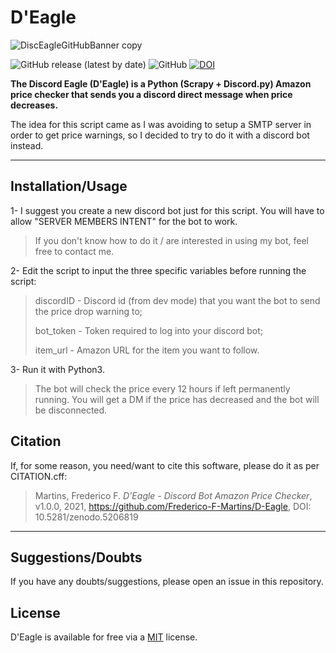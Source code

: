 # D'Eagle

![DiscEagleGitHubBanner copy](https://user-images.githubusercontent.com/56032914/129584197-e56424dd-5d61-4ee9-bb98-1092d4d31fe6.png)

![GitHub release (latest by date)](https://img.shields.io/github/v/release/Frederico-F-Martins/D-Eagle)
![GitHub](https://img.shields.io/github/license/Frederico-F-Martins/D-Eagle)
[![DOI](https://zenodo.org/badge/396712984.svg)](https://zenodo.org/badge/latestdoi/396712984)


**The Discord Eagle (D'Eagle) is a Python (Scrapy + Discord.py) Amazon price checker that sends you a discord direct message when price decreases.**

The idea for this script came as I was avoiding to setup a SMTP server in order to get price warnings, so I decided to try to do it with a discord bot instead.


---
## Installation/Usage

1-  I suggest you create a new discord bot just for this script. You will have to allow "SERVER MEMBERS INTENT" for the bot to work.

> If you don't know how to do it / are interested in using my bot, feel free to contact me.

2-  Edit the script to input the three specific variables before running the script:

> discordID - Discord id (from dev mode) that you want the bot to send the price drop warning to;
>
> bot_token - Token required to log into your discord bot;
> 
> item_url - Amazon URL for the item you want to follow.

3- Run it with Python3.

> The bot will check the price every 12 hours if left permanently running. You will get a DM if the price has decreased and the bot will be disconnected.



## Citation

If, for some reason, you need/want to cite this software, please do it as per CITATION.cff:

> Martins, Frederico F. *D'Eagle - Discord Bot Amazon Price Checker*, v1.0.0, 2021, https://github.com/Frederico-F-Martins/D-Eagle, DOI: 10.5281/zenodo.5206819


---
## Suggestions/Doubts

If you have any doubts/suggestions, please open an issue in this repository.


## License

D'Eagle is available for free via a [MIT](https://choosealicense.com/licenses/mit/) license.
